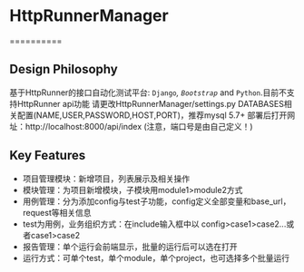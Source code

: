 # HttpRunnerManager
==========

Design Philosophy
-----------------

基于HttpRunner的接口自动化测试平台: `Django`_, `Bootstrap`_ and `Python`.目前不支持HttpRunner api功能
请更改HttpRunnerManager/settings.py DATABASES相关配置(NAME,USER,PASSWORD,HOST,PORT)，推荐mysql 5.7+
部署后打开网址：http://localhost:8000/api/index (注意，端口号是由自己定义！)

Key Features
------------

- 项目管理模块：新增项目，列表展示及相关操作
- 模块管理：为项目新增模块，子模块用module1>module2方式
- 用例管理：分为添加config与test子功能，config定义全部变量和base_url，request等相关信息
- test为用例，业务组织方式：在include输入框中以 config>case1>case2...或者case1>case2
- 报告管理：单个运行会前端显示，批量的运行后可以选在打开
- 运行方式：可单个test，单个module，单个project，也可选择多个批量运行


